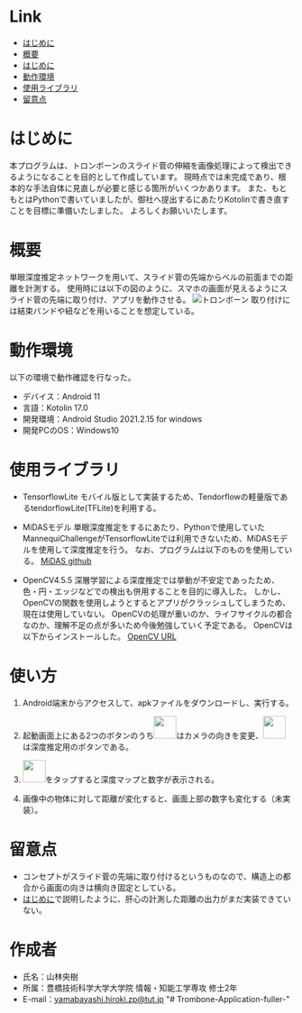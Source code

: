 # Link
- [はじめに](#はじめに)
- [概要](#概要)
- [はじめに](#はじめに)
- [動作環境](#動作環境)
- [使用ライブラリ](#使用ライブラリ)
- [留意点](#留意点)

# はじめに
 
本プログラムは、トロンボーンのスライド菅の伸縮を画像処理によって検出できるようになることを目的として作成しています。
現時点では未完成であり、根本的な手法自体に見直しが必要と感じる箇所がいくつかあります。
また、もともとはPythonで書いていましたが、御社へ提出するにあたりKotolinで書き直すことを目標に準備いたしました。
よろしくお願いいたします。
 
# 概要
 
単眼深度推定ネットワークを用いて、スライド菅の先端からベルの前面までの距離を計測する。
使用時には以下の図のように、スマホの画面が見えるようにスライド菅の先端に取り付け、アプリを動作させる。
![トロンボーン](https://user-images.githubusercontent.com/58971155/173251115-979d5cfe-8034-477f-9355-83fd655ca599.png)
取り付けには結束バンドや紐などを用いることを想定している。
 
# 動作環境
 
以下の環境で動作確認を行なった。
 
* デバイス：Android 11
* 言語：Kotolin 17.0
* 開発環境：Android Studio 2021.2.15 for windows
* 開発PCのOS：Windows10 
 
# 使用ライブラリ
 
* TensorflowLite
モバイル版として実装するため、Tendorflowの軽量版であるtendorflowLite(TFLite)を利用する。

* MiDASモデル
単眼深度推定をするにあたり、Pythonで使用していたMannequiChallengeがTensorflowLiteでは利用できないため、MiDASモデルを使用して深度推定を行う。
なお、プログラムは以下のものを使用している。
[MiDAS github](https://github.com/shubham0204/Realtime_MiDaS_Depth_Estimation_Android)

* OpenCV4.5.5
深層学習による深度推定では挙動が不安定であったため、色・円・エッジなどでの検出も併用することを目的に導入した。
しかし、OpenCVの関数を使用しようとするとアプリがクラッシュしてしまうため、現在は使用していない。
OpenCVの処理が重いのか、ライフサイクルの都合なのか、理解不足の点が多いため今後勉強していく予定である。
OpenCVは以下からインストールした。
[OpenCV URL](https://opencv.org/releases/)
 
# 使い方

1. Android端末からアクセスして、apkファイルをダウンロードし、実行する。
2. <p>起動画面上にある2つのボタンのうち<img src="https://user-images.githubusercontent.com/58971155/173300519-d8478920-450b-4a5c-b307-267e7cc102d6.PNG" width="40px">はカメラの向きを変更、<img src="https://user-images.githubusercontent.com/58971155/173300536-80c3fe8d-a712-4217-8e06-cd7d1704134d.PNG" width="40px">は深度推定用のボタンである。</p>
3. <p><img src="https://user-images.githubusercontent.com/58971155/173300536-80c3fe8d-a712-4217-8e06-cd7d1704134d.PNG" width="40px">をタップすると深度マップと数字が表示される。</p>
4. 画像中の物体に対して距離が変化すると、画面上部の数字も変化する（未実装）。
 
# 留意点

* コンセプトがスライド菅の先端に取り付けるというものなので、構造上の都合から画面の向きは横向き固定としている。
* [はじめに](#はじめに)で説明したように、肝心の計測した距離の出力がまだ実装できていない。

# 作成者
 
* 氏名：山林央樹
* 所属：豊橋技術科学大学大学院 情報・知能工学専攻 修士2年
* E-mail：yamabayashi.hiroki.zp@tut.jp
"# Trombone-Application-fuller-" 
